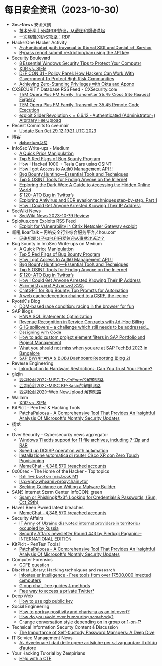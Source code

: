 # 每日安全资讯（2023-10-30）

- Sec-News 安全文摘
  - [技术分享｜死磕RDP协议，从截图和爆破说起](https://govuln.com/news/url/bk3M)
  - [一次痛苦的协议攻坚：RDP](https://govuln.com/news/url/EoMD)
- HackerOne Hacker Activity
  - [Authenticated path traversal to Stored XSS and Denial-of-Service](https://hackerone.com/reports/2168002)
  - [Bypass report submit restriction/ban using the API key](https://hackerone.com/reports/2081930)
- Security Boulevard
  - [8 Essential Windows Security Tips to Protect Your Computer](https://securityboulevard.com/2023/10/8-essential-windows-security-tips-to-protect-your-computer/)
  - [XDR vs. SIEM](https://securityboulevard.com/2023/10/xdr-vs-siem/)
  - [DEF CON 31 – Policy Panel: How Hackers Can Work With Government To Protect High Risk Communities](https://securityboulevard.com/2023/10/def-con-31-policy-panel-how-hackers-can-work-with-government-to-protect-high-risk-communities/)
  - [Achieving Zero-Standing Privileges with Okta and Apono](https://securityboulevard.com/2023/10/achieving-zero-standing-privileges-with-okta-and-apono/)
- CXSECURITY Database RSS Feed - CXSecurity.com
  - [TEM Opera Plus FM Family Transmitter 35.45 Cross Site Request Forgery](https://cxsecurity.com/issue/WLB-2023100060)
  - [TEM Opera Plus FM Family Transmitter 35.45 Remote Code Execution](https://cxsecurity.com/issue/WLB-2023100059)
  - [exploit Slider Revolution < = 6.6.12 - Authenticated (Administrator+) Arbitrary File Upload](https://cxsecurity.com/issue/WLB-2023100058)
- Recent Commits to cve:main
  - [Update Sun Oct 29 12:19:21 UTC 2023](https://github.com/trickest/cve/commit/490dc63b9dc6bb413d7d59e7b266a4abdd9f48ce)
- 博客
  - [debezium总结](https://dyrnq.com/debezium/)
- InfoSec Write-ups - Medium
  - [A Quick Price Manipulation](https://infosecwriteups.com/a-quick-price-manipulation-14c9244d7dca?source=rss----7b722bfd1b8d---4)
  - [Top 5 Red Flags of Bug Bounty Program](https://infosecwriteups.com/top-5-red-flags-of-bug-bounty-program-09df79730123?source=rss----7b722bfd1b8d---4)
  - [How I Hacked 1000 + Tesla Cars using OSINT](https://infosecwriteups.com/how-i-hacked-1000-tesla-cars-using-osint-4cd837b8c530?source=rss----7b722bfd1b8d---4)
  - [How I got Access to Auth0 Management API !!](https://infosecwriteups.com/how-i-got-access-to-auth0-management-api-44d32fa6c477?source=rss----7b722bfd1b8d---4)
  - [Bug Bounty Hunting — Essential Tools and Techniques](https://infosecwriteups.com/bug-bounty-hunting-essential-tools-and-techniques-e01e8c68352e?source=rss----7b722bfd1b8d---4)
  - [Top 5 OSINT Tools for Finding Anyone on the Internet](https://infosecwriteups.com/top-5-osint-tools-for-finding-anyone-on-the-internet-5d93dab8146f?source=rss----7b722bfd1b8d---4)
  - [Exploring the Dark Web: A Guide to Accessing the Hidden Online World](https://infosecwriteups.com/exploring-the-dark-web-a-guide-to-accessing-the-hidden-online-world-484bbc192ad8?source=rss----7b722bfd1b8d---4)
  - [$1120: ATO Bug in Twitter’s](https://infosecwriteups.com/1120-ato-bug-in-twitters-e6d30aa4e0e8?source=rss----7b722bfd1b8d---4)
  - [Exploring Antivirus and EDR evasion techniques step-by-step. Part 1](https://infosecwriteups.com/exploring-antivirus-and-edr-evasion-techniques-step-by-step-part-1-6459563b12ea?source=rss----7b722bfd1b8d---4)
  - [How I Could Get Anyone Arrested Knowing Their IP Address](https://infosecwriteups.com/how-i-could-get-anyone-arrested-knowing-their-ip-address-c2d7474b5d8c?source=rss----7b722bfd1b8d---4)
- SecWiki News
  - [SecWiki News 2023-10-29 Review](http://www.sec-wiki.com/?2023-10-29)
- Sploitus.com Exploits RSS Feed
  - [Exploit for Vulnerability in Citrix Netscaler Gateway exploit](https://sploitus.com/exploit?id=7964732E-2145-55DB-8506-BBE433B55E7D&utm_source=rss&utm_medium=rss)
- 嘶吼 RoarTalk – 网络安全行业综合服务平台,4hou.com
  - [网络犯罪分子如何利用爱彼迎从事欺诈活动？](https://www.4hou.com/posts/rqoE)
- Bug Bounty in InfoSec Write-ups on Medium
  - [A Quick Price Manipulation](https://infosecwriteups.com/a-quick-price-manipulation-14c9244d7dca?source=rss----7b722bfd1b8d--bug_bounty)
  - [Top 5 Red Flags of Bug Bounty Program](https://infosecwriteups.com/top-5-red-flags-of-bug-bounty-program-09df79730123?source=rss----7b722bfd1b8d--bug_bounty)
  - [How I got Access to Auth0 Management API !!](https://infosecwriteups.com/how-i-got-access-to-auth0-management-api-44d32fa6c477?source=rss----7b722bfd1b8d--bug_bounty)
  - [Bug Bounty Hunting — Essential Tools and Techniques](https://infosecwriteups.com/bug-bounty-hunting-essential-tools-and-techniques-e01e8c68352e?source=rss----7b722bfd1b8d--bug_bounty)
  - [Top 5 OSINT Tools for Finding Anyone on the Internet](https://infosecwriteups.com/top-5-osint-tools-for-finding-anyone-on-the-internet-5d93dab8146f?source=rss----7b722bfd1b8d--bug_bounty)
  - [$1120: ATO Bug in Twitter’s](https://infosecwriteups.com/1120-ato-bug-in-twitters-e6d30aa4e0e8?source=rss----7b722bfd1b8d--bug_bounty)
  - [How I Could Get Anyone Arrested Knowing Their IP Address](https://infosecwriteups.com/how-i-could-get-anyone-arrested-knowing-their-ip-address-c2d7474b5d8c?source=rss----7b722bfd1b8d--bug_bounty)
  - [Akamai Bypass! Advanced XSS.](https://infosecwriteups.com/akamai-bypass-advanced-xss-8daedb0068f6?source=rss----7b722bfd1b8d--bug_bounty)
  - [ChatGPT for Bug Bounty: Top Prompts for Automation](https://infosecwriteups.com/chatgpt-for-bug-bounty-top-prompts-for-automation-f76fef9a4683?source=rss----7b722bfd1b8d--bug_bounty)
  - [A web cache deception chained to a CSRF, the recipe](https://infosecwriteups.com/a-web-cache-deception-chained-to-a-csrf-the-recipe-9e9a5b5f53aa?source=rss----7b722bfd1b8d--bug_bounty)
- RyotaK's Blog
  - [DOM-based race condition: racing in the browser for fun](https://blog.ryotak.net/post/dom-based-race-condition/)
- SAP Blogs
  - [HANA SQL Statements Optimization](https://blogs.sap.com/2023/10/29/hana-sql-statements-optimization/)
  - [Revenue Recognition in Service Contracts with Ad-Hoc Billing](https://blogs.sap.com/2023/10/29/revenue-recognition-in-service-contracts-with-ad-hoc-billing/)
  - [GHG spillovers – a challenge which still needs to be addressed…](https://blogs.sap.com/2023/10/29/ghg-spillovers-a-challenge-which-still-needs-to-be-addressed/)
  - [Designing with Code](https://blogs.sap.com/2023/10/29/designing-with-code/)
  - [How to add custom project element filters in SAP Portfolio and Project Management](https://blogs.sap.com/2023/10/29/how-to-add-custom-project-element-filters-in-sap-portfolio-and-project-management/)
  - [What you should not miss when you are at SAP TechEd 2023 in Bangalore](https://blogs.sap.com/2023/10/29/what-you-should-not-miss-when-you-are-at-sap-teched-2023-in-bangalore/)
  - [SAP BW/4HANA & BOBJ Dashboard Reporting (Blog 2)](https://blogs.sap.com/2023/10/29/sap-bw-4hana-bobj-dashboard-reporting-2/)
- Reverse Engineering
  - [Introduction to Hardware Restrictions: Can You Trust Your Phone?](https://www.reddit.com/r/ReverseEngineering/comments/17jcl3o/introduction_to_hardware_restrictions_can_you/)
- glzjin
  - [西湖论剑2022-MISC TryToExec的解题思路](https://www.zhaoj.in/read-8883.html)
  - [西湖论剑2022-MISC KP-Basic的解题思路](https://www.zhaoj.in/read-8864.html)
  - [西湖论剑2020–Web NewUpload 解题思路](https://www.zhaoj.in/read-8854.html)
- Wallarm
  - [XDR vs. SIEM](https://lab.wallarm.com/what/xdr-vs-siem-unveiling-the-next-generation-of-threat-detection-and-response/)
- KitPloit - PenTest & Hacking Tools
  - [PatchaPalooza - A Comprehensive Tool That Provides An Insightful Analysis Of Microsoft's Monthly Security Updates](http://www.kitploit.com/2023/10/patchapalooza-comprehensive-tool-that.html)
- 杨龙
  - [](https://www.yanglong.pro/3222-2/)
- Over Security - Cybersecurity news aggregator
  - [Windows 11 adds support for 11 file archives, including 7-Zip and RAR](https://www.bleepingcomputer.com/news/microsoft/windows-11-adds-support-for-11-file-archives-including-7-zip-and-rar/)
  - [Speed up DC/ISP operation with automation](https://www.adainese.it/blog/2023/08/12/speed-up-dc/isp-operation-with-automation/)
  - [Installazione automatica di router Cisco XR con Zero Touch Provisioning](https://www.adainese.it/blog/2023/10/18/installazione-automatica-di-router-cisco-xr-con-zero-touch-provisioning/)
  - [MemeChat - 4,348,570 breached accounts](https://haveibeenpwned.com/PwnedWebsites#MemeChat)
- 0x00sec - The Home of the Hacker - Top topics
  - [Kali live boot on macbook M1](https://0x00sec.org/t/kali-live-boot-on-macbook-m1/37623)
  - [Isp>vpn>whoami>proxychain>tor](https://0x00sec.org/t/isp-vpn-whoami-proxychain-tor/37626)
  - [Seeking Guidance on Writing a Malware Builder](https://0x00sec.org/t/seeking-guidance-on-writing-a-malware-builder/37630)
- SANS Internet Storm Center, InfoCON: green
  - [Spam or Phishing&#x26;#x3f; Looking for Credentials &#x26; Passwords, (Sun, Oct 29th)](https://isc.sans.edu/diary/rss/30354)
- Have I Been Pwned latest breaches
  - [MemeChat - 4,348,570 breached accounts](https://haveibeenpwned.com/PwnedWebsites#MemeChat)
- Security Affairs
  - [IT Army of Ukraine disrupted internet providers in territories occupied by Russia](https://securityaffairs.com/153192/hacktivism/it-army-of-ukraine-hit-russia-isp.html)
  - [Security Affairs newsletter Round 443 by Pierluigi Paganini – INTERNATIONAL EDITION](https://securityaffairs.com/153186/breaking-news/security-affairs-newsletter-round-443-by-pierluigi-paganini-international-edition.html)
- KitPloit - PenTest Tools!
  - [PatchaPalooza - A Comprehensive Tool That Provides An Insightful Analysis Of Microsoft's Monthly Security Updates](http://www.kitploit.com/2023/10/patchapalooza-comprehensive-tool-that.html)
- Computer Forensics
  - [GCFE question](https://www.reddit.com/r/computerforensics/comments/17ix8y8/gcfe_question/)
- Blackhat Library: Hacking techniques and research
  - [Infostealer Intelligence - Free tools from over 17,500,000 infected computers](https://www.reddit.com/r/blackhat/comments/17ixok4/infostealer_intelligence_free_tools_from_over/)
  - [Group chat, free guides & methods](https://www.reddit.com/r/blackhat/comments/17irsh4/group_chat_free_guides_methods/)
  - [Free way to access a private Twitter?](https://www.reddit.com/r/blackhat/comments/17iz6et/free_way_to_access_a_private_twitter/)
- Deep Web
  - [How to use pgb public key](https://www.reddit.com/r/deepweb/comments/17j9whk/how_to_use_pgb_public_key/)
- Social Engineering
  - [How to portray positivity and charisma as an introvert?](https://www.reddit.com/r/SocialEngineering/comments/17j2k2d/how_to_portray_positivity_and_charisma_as_an/)
  - [How do you avoid over humouring somebody?](https://www.reddit.com/r/SocialEngineering/comments/17j4gor/how_do_you_avoid_over_humouring_somebody/)
  - [Change conversation style depending on in group or 1-on-1?](https://www.reddit.com/r/SocialEngineering/comments/17j05bp/change_conversation_style_depending_on_in_group/)
- Technical Information Security Content & Discussion
  - [The Importance of Self-Custody Password Managers: A Deep Dive](https://www.reddit.com/r/netsec/comments/17jc9ar/the_importance_of_selfcustody_password_managers_a/)
- IT Service Management News
  - [AI: Avvelenare i dati delle opere artistiche per salvaguardare il diritto d'autore](http://blog.cesaregallotti.it/2023/10/ai-avvelenare-i-dati-delle-opere.html)
- Your Hacking Tutorial by Zempirians
  - [Help with a CTF](https://www.reddit.com/r/HowToHack/comments/17jco88/help_with_a_ctf/)
